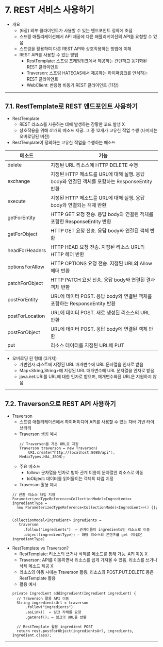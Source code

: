 # 7. REST 서비스 사용하기
* 개요
  * (6장) 외부 클라이언트가 사용할 수 있는 엔드포인트 정의에 초점
  * 스프링 애플리케이션에서 API 제공에 다른 애플리케이션의 API를 요청할 수 있음
  * 스프링을 활용하여 다른 REST API와 상호작용하는 방법에 이해
  * REST API를 사용할 수 있는 방법
    * RestTemplate: 스프링 프레임워크에서 제공하는 간단하고 동기화된 REST 클라이언트
    * Traverson: 스프링 HATEOAS에서 제공하는 하이퍼링크를 인식하는 REST 클라이언트
    * WebClient: 반응형 비동기 REST 클라이언트 (11장)
***
## 7.1. RestTemplate로 REST 엔드포인트 사용하기
* RestTemplate
  * REST 리소스를 사용하는 데에 발생하는 장황한 코드 발생 X
  * 상호작용을 위해 41개의 메소드 제공. 그 중 12개가 고유한 작업 수행 (나머지는 오버로딩된 버전)
* RestTemplate이 정의하는 고유한 작업을 수행하는 메소드

| 메소드             | 기능                                                                |
|-----------------|-------------------------------------------------------------------|
| delete          | 지정된 URL 리소스에 HTTP DELETE 수행                                       |
| exchange        | 지정된 HTTP 메소드를 URL에 대해 실행. 응답 body와 연결된 객체를 포함하는 ResponseEntity 반환 |
| execute         | 지정된 HTTP 메소드를 URL에 대해 실행. 응답 body와 연결되는 객체 반환                     |
| getForEntity    | HTTP GET 요청 전송. 응답 body와 연결된 객체를 포함한 ResponseEntity 반환            |
 | getForObject    | HTTP GET 요청 전송. 응답 body와 연결된 객체 반환                                |
 | headForHeaders  | HTTP HEAD 요청 전송. 지정된 리소스 URL의 HTTP 헤더 반환                          |
 | optionsForAllow | HTTP OPTIONS 요청 전송. 지정된 URL의 Allow 헤더 반환                          |
 | patchForObject  | HTTP PATCH 요청 전송. 응답 body와 연결된 결과 객체 반환                           |
 | postForEntity   | URL에 데이터 POST. 응답 body와 연결된 객체를 포함하는 ResponseEntity 반환            |
 | postForLocation | URL에 데이터 POST. 새로 생성된 리소스의 URL 반환                                 |
 | postForObject   | URL에 데이터 POST. 응답 body에 연결된 객체 반환                                 |
 | put             | 리소스 데이터를 지정된 URL에 PUT                                             |
 * 오버로딩 된 형태 (3가지)
   * 가변인자 리스트에 지정된 URL 매개변수에 URL 문자열을 인자로 받음
   * Map<String,String>에 지정된 URL 매개변수에 URL 문자열을 인자로 받음
   * java.net.URI를 URL에 대한 인자로 받으며, 매개변수화된 URL은 지원하지 않음
***
## 7.2. Traverson으로 REST API 사용하기
* Traverson
  * 스프링 애플리케이션에서 하이퍼미디어 API를 사용할 수 있는 자바 기반 라이브러리
  * Traverson 생성 예시
    ```
    // Traverson을 기본 URL로 지정
    Traverson traverson = new Traverson(
        URI.create("http://localhost:8080/api"), MediaTypes.HAL_JSON);
    ```
  * 주요 메소드
    * follow: 문자열을 인자로 받아 관계 이름이 문자열인 리소스로 이동
    * toObject: 데이터를 읽어들이는 객체의 타입 지정
  * Traverson 활용 예시
  ```
  // 반환 리소스 타입 지정
  ParameterizedTypeReference<CollectionModel<Ingredient>> ingredientType = 
    new ParameterizedTypeReference<CollectionModel<Ingredient>>() {};
  
  
  CollectionModel<Ingredient> ingredients = 
     traverson
       .follow("ingredients")  ← 관계이름이 ingredients인 리소스로 이동
       .object(ingredientType); ← 해당 리소스의 콘텐츠를 get (타입은 ingredientType)
  ```
* RestTemplate vs Traverson?
  * RestTemplate: 리소스의 쓰거나 삭제를 메소드를 통해 가능. API 이동 X
  * Traverson: API를 이동하면서 리소스를 쉽게 가져올 수 있음. 리소스를 쓰거나 삭제 메소드 제공 X
  * 리소스의 이동 시에는 Traverson 활용. 리소스의 POST.PUT.DELETE 등은 RestTemplate 활용
  * 활용 예시
  ```
  private Ingredient addIngredient(Ingredient ingredient) {
    // Traverson 활용 API 이동
    String ingredientsUrl = traverson
        .follow("ingredients")
        .asLink()  ← 링크 자체를 요청
        .getHref(); ← 링크의 URL을 반환
  
    // RestTemplate 활용 ingredient POST
    return rest.postForObject(ingredientsUrl, ingredients, Ingredient.class);
  ```
***